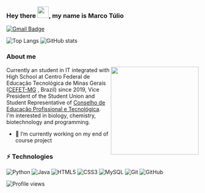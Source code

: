 ### Hey there <img src="https://raw.githubusercontent.com/aemmadi/aemmadi/master/wave.gif" width="30px">, my name is Marco Túlio

[![Gmail Badge](https://img.shields.io/badge/-docs.mtamaral@gmail.com-c14438?style=flat-square&logo=Gmail&logoColor=white&link=mailto:docs.mtamaral@gmail.com)](mailto:docs.mtamaral@gmail.com)

![Top Langs](https://github-readme-stats.vercel.app/api/top-langs/?username=Am4ral&theme=dark) 
![GitHub stats](https://github-readme-stats.vercel.app/api?username=Am4ral&count_private=true&show_icons=true&include_all_commits=true&theme=dark) 

### About me
<img align='right' src="https://media.giphy.com/media/shs6b8tPdbzmPREN8K/giphy.gif" width="230"></img>
Currently an student in IT integrated with High School at Centro Federal de Educação Tecnológica de Minas Gerais ([CEFET-MG](https://www.cefetmg.br/) , Brazil) since 2019, Vice President of the Student Union and Student Representative of [Conselho de Educação Profissional e Tecnológica](https://www2.cefetmg.br/textoGeral/conselhos/cept.html). I'm interested in biology, chemistry, biotechnology and programming.



- 🔭 I’m currently working on my end of course project



### ⚡ Technologies

![Python](https://img.shields.io/badge/-Python-black?style=flat-square&logo=Python)
![Java](https://img.shields.io/badge/-java-E34A86?style=flat-square&logo=java)
![HTML5](https://img.shields.io/badge/-HTML5-E34F26?style=flat-square&logo=html5&logoColor=white)
![CSS3](https://img.shields.io/badge/-CSS3-1572B6?style=flat-square&logo=css3)
![MySQL](https://img.shields.io/badge/-MySQL-black?style=flat-square&logo=mysql)
![Git](https://img.shields.io/badge/-Git-black?style=flat-square&logo=git)
![GitHub](https://img.shields.io/badge/-GitHub-181717?style=flat-square&logo=github)


![Profile views](https://gpvc.arturio.dev/Am4ral)  
<!--
**Am4ral/Am4ral** is a ✨ _special_ ✨ repository because its `README.md` (this file) appears on your GitHub profile.

Here are some ideas to get you started:

- 🔭 I’m currently working on ...
- 🌱 I’m currently learning ...
- 👯 I’m looking to collaborate on ...
- 🤔 I’m looking for help with ...
- 💬 Ask me about ...
- 📫 How to reach me: ...
- 😄 Pronouns: ...
- ⚡ Fun fact: ...
-->
